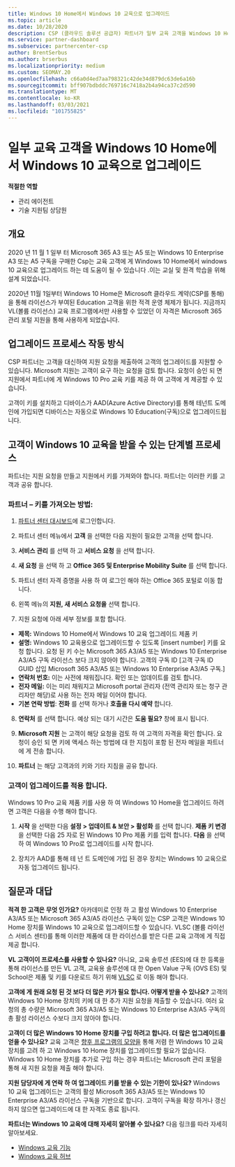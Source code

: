 ```yaml
---
title: Windows 10 Home에서 Windows 10 교육으로 업그레이드
ms.topic: article
ms.date: 10/28/2020
description: CSP (클라우드 솔루션 공급자) 파트너가 일부 교육 고객을 Windows 10 Home에서 Windows 10 교육으로 업그레이드 하는 방법을 알아봅니다.
ms.service: partner-dashboard
ms.subservice: partnercenter-csp
author: BrentSerbus
ms.author: brserbus
ms.localizationpriority: medium
ms.custom: SEOMAY.20
ms.openlocfilehash: c66a0d4ed7aa798321c42de34d879dc63de6a16b
ms.sourcegitcommit: bff907bdbddc769716c7418a2b4a94ca37c2d590
ms.translationtype: MT
ms.contentlocale: ko-KR
ms.lasthandoff: 03/03/2021
ms.locfileid: "101755825"
---
```

# <a name="upgrade-some-education-customers-from-windows-10-home-to-windows-10-education"></a>일부 교육 고객을 Windows 10 Home에서 Windows 10 교육으로 업그레이드

**적절한 역할**

- 관리 에이전트
- 기술 지원팀 상담원

## <a name="overview"></a>개요

2020 년 11 월 1 일부 터 Microsoft 365 A3 또는 A5 또는 Windows 10 Enterprise A3 또는 A5 구독을 구매한 Csp는 교육 고객에 게 Windows 10 Home에서 windows 10 교육으로 업그레이드 하는 데 도움이 될 수 있습니다 .이는 교실 및 원격 학습을 위해 설계 되었습니다.

2020년 11월 1일부터 Windows 10 Home은 Microsoft 클라우드 계약(CSP를 통해)을 통해 라이선스가 부여된 Education 고객을 위한 적격 운영 체제가 됩니다. 지금까지 VL(볼륨 라이선스) 교육 프로그램에서만 사용할 수 있었던 이 자격은 Microsoft 365 관리 포털 지원을 통해 사용하게 되었습니다. 

## <a name="how-the-upgrade-process-works"></a>업그레이드 프로세스 작동 방식

CSP 파트너는 고객을 대신하여 지원 요청을 제출하여 고객의 업그레이드를 지원할 수 있습니다. Microsoft 지원는 고객이 요구 하는 요청을 검토 합니다. 요청이 승인 되 면 지원에서 파트너에 게 Windows 10 Pro 교육 키를 제공 하 여 고객에 게 제공할 수 있습니다.

고객이 키를 설치하고 디바이스가 AAD(Azure Active Directory)를 통해 테넌트 도메인에 가입되면 디바이스는 자동으로 Windows 10 Education(구독)으로 업그레이드됩니다.   

## <a name="step-by-step-process-for-customers-to-get-windows-10-education"></a>고객이 Windows 10 교육을 받을 수 있는 단계별 프로세스

파트너는 지원 요청을 만들고 지원에서 키를 가져와야 합니다. 파트너는 이러한 키를 고객과 공유 합니다.

### <a name="partners--how-to-get-the-keys"></a>파트너 – 키를 가져오는 방법:

1. [파트너 센터 대시보드](https://partner.microsoft.com/dashboard)에 로그인합니다.

2. 파트너 센터 메뉴에서 **고객** 을 선택한 다음 지원이 필요한 고객을 선택 합니다.

3. **서비스 관리** 를 선택 하 고 **서비스 요청** 을 선택 합니다.

4. **새 요청** 을 선택 하 고 **Office 365 및 Enterprise Mobility Suite** 를 선택 합니다.

5. 파트너 센터 자격 증명을 사용 하 여 로그인 해야 하는 Office 365 포털로 이동 합니다.

6. 왼쪽 메뉴의 **지원, 새 서비스 요청을** 선택 합니다.

7. 지원 요청에 아래 세부 정보를 포함 합니다.

- **제목:** Windows 10 Home에서 Windows 10 교육 업그레이드 제품 키
- **설명:** Windows 10 교육용으로 업그레이드할 수 있도록 [insert number] 키를 요청 합니다. 요청 된 키 수는 Microsoft 365 A3/A5 또는 Windows 10 Enterprise A3/A5 구독 라이선스 보다 크지 않아야 합니다. 고객의 구독 ID [고객 구독 ID GUID 삽입 Microsoft 365 A3/A5 또는 Windows 10 Enterprise A3/A5 구독.]
- **연락처 번호:** 이는 사전에 채워집니다. 확인 또는 업데이트를 검토 합니다.
- **전자 메일:** 이는 미리 채워지고 Microsoft portal 관리자 (전역 관리자 또는 청구 관리자만 해당)로 사용 하는 전자 메일 이어야 합니다.
- **기본 연락 방법**: **전화** 를 선택 하거나 **호출을 다시 예약** 합니다.

8. **연락처** 를 선택 합니다. 예상 되는 대기 시간은 **도움 필요?** 창에 표시 됩니다.

9. **Microsoft 지원** 는 고객이 해당 요청을 검토 하 여 고객의 자격을 확인 합니다. 요청이 승인 되 면 키에 액세스 하는 방법에 대 한 지침이 포함 된 전자 메일을 파트너에 게 전송 합니다.

10. **파트너** 는 해당 고객과의 키와 기타 지침을 공유 합니다.

### <a name="customer-applies-the-upgrade"></a>고객이 업그레이드를 적용 합니다.

Windows 10 Pro 교육 제품 키를 사용 하 여 Windows 10 Home을 업그레이드 하려면 고객은 다음을 수행 해야 합니다.  

1. **시작** 을 선택한 다음 **설정 > 업데이트 & 보안 > 활성화** 를 선택 합니다. **제품 키 변경** 을 선택한 다음 25 자로 된 Windows 10 Pro 제품 키를 입력 합니다. **다음** 을 선택 하 여 Windows 10 Pro로 업그레이드를 시작 합니다.

2. 장치가 AAD를 통해 테 넌 트 도메인에 가입 된 경우 장치는 Windows 10 교육으로 자동 업그레이드 됩니다.  

## <a name="frequently-asked-questions"></a>질문과 대답

**적격 한 고객은 무엇 인가요?**
아카데미로 인정 하 고 활성 Windows 10 Enterprise A3/A5 또는 Microsoft 365 A3/A5 라이선스 구독이 있는 CSP 고객은 Windows 10 Home 장치를 Windows 10 교육으로 업그레이드할 수 있습니다. VLSC (볼륨 라이선스 서비스 센터)를 통해 이러한 제품에 대 한 라이선스를 받은 다른 교육 고객에 게 직접 제공 합니다.

**VL 고객이이 프로세스를 사용할 수 있나요?**
아니요, 교육 솔루션 (EES)에 대 한 등록을 통해 라이선스를 만든 VL 고객, 교육용 솔루션에 대 한 Open Value 구독 (OVS ES) 및 School은 제품 및 키를 다운로드 하기 위해 [VLSC](https://www.microsoft.com/Licensing/servicecenter/default.aspx) 로 이동 해야 합니다. 

**고객에 게 원래 요청 된 것 보다 더 많은 키가 필요 합니다. 어떻게 받을 수 있나요?**
고객의 Windows 10 Home 장치의 키에 대 한 추가 지원 요청을 제출할 수 있습니다. 여러 요청의 총 수량은 Microsoft 365 A3/A5 또는 Windows 10 Enterprise A3/A5 구독의 총 활성 라이선스 수보다 크지 않아야 합니다.

**고객이 더 많은 Windows 10 Home 장치를 구입 하려고 합니다. 더 많은 업그레이드를 얻을 수 있나요?**
교육 고객은 [향후 프로그램의 모양을](https://www.microsoft.com/education/products/windows/shapethefuture.aspx) 통해 저렴 한 Windows 10 교육 장치를 고려 하 고 Windows 10 Home 장치를 업그레이드할 필요가 없습니다. Windows 10 Home 장치를 추가로 구입 하는 경우 파트너는 Microsoft 관리 포털을 통해 새 지원 요청을 제출 해야 합니다.

**지원 담당자에 게 연락 하 여 업그레이드 키를 받을 수 있는 기한이 있나요?**
Windows 10 교육 업그레이드는 고객의 활성 Microsoft 365 A3/A5 또는 Windows 10 Enterprise A3/A5 라이선스 구독을 기반으로 합니다. 고객이 구독을 확장 하거나 갱신 하지 않으면 업그레이드에 대 한 자격도 종료 됩니다.

**파트너는 Windows 10 교육에 대해 자세히 알아볼 수 있나요?**
다음 링크를 따라 자세히 알아보세요.

- [Windows 교육 기능](https://www.microsoft.com/education/products/windows/features)
- [Windows 교육 허브](/education/windows/)